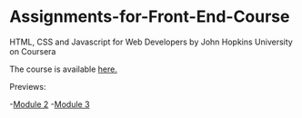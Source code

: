 # Assignments-for-Front-End-Course
HTML, CSS and Javascript for Web Developers by John Hopkins University on Coursera

The course is available [here.](https://www.coursera.org/learn/html-css-javascript-for-web-developers)

Previews:

 -[Module 2](https://boostergold98.github.io/Assignments-for-Front-End-Course/module2-solution/index.html)
 -[Module 3](https://boostergold98.github.io/Assignments-for-Front-End-Course/module3-solution/index.html)
